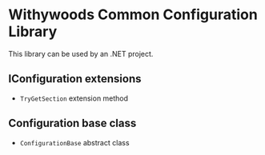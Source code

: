 ﻿# Withywoods Common Configuration Library

This library can be used by an .NET project.

## IConfiguration extensions

- `TryGetSection` extension method

## Configuration base class

- `ConfigurationBase` abstract class
